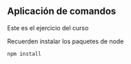 ## Aplicación de comandos

Este es el ejercicio del curso

Recuerden instalar los paquetes de node 

```
npm install
```
